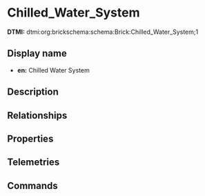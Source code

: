 # Chilled_Water_System
**DTMI:** dtmi:org:brickschema:schema:Brick:Chilled_Water_System;1
## Display name
- **en:** Chilled Water System
## Description
## Relationships
## Properties
## Telemetries
## Commands
